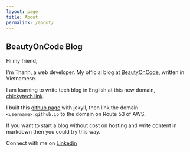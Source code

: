 ```yaml
---
layout: page
title: About
permalink: /about/
---
```



## BeautyOnCode Blog

Hi my friend,

I'm Thanh, a web developer. 
My official blog at [BeautyOnCode][official-blog], written in Vietnamese.

I am learning to write tech blog in English at this new domain, [chickytech.link][origin-link].

I built this [github page][github-page] with jekyll, then link the domain `<username>.github.io` to the domain on Route 53 of AWS.

If you want to start a blog without cost on hosting and write content in markdown then you could try this way.

Connect with me on [Linkedin][linkedin]

[official-blog]: http://beautyoncode.com/
[origin-link]: http://www.chickytech.link/
[github-page]: https://docs.github.com/en/pages
[linkedin]: https://www.linkedin.com/in/graphicdthanh/